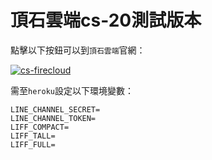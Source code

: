 <!-- # 部署流程 -->
# 頂石雲端cs-20測試版本

<!-- 點擊以下按鈕一鍵部署至 heroku： -->
點擊以下按鈕可以到`頂石雲端`官網：

<!-- [![Deploy](https://www.herokucdn.com/deploy/button.svg)](https://heroku.com/deploy) -->
[![cs-firecloud](https://user-images.strikinglycdn.com/res/hrscywv4p/image/upload/c_limit,fl_lossy,h_300,w_300,f_auto,q_auto/1487003/397335_995431.png)](https://www.cs-firecloud.com.tw/ "點擊至頂石官網")

需至`heroku`設定以下環境變數：


```
LINE_CHANNEL_SECRET=
LINE_CHANNEL_TOKEN=
LIFF_COMPACT=
LIFF_TALL=
LIFF_FULL=
```

